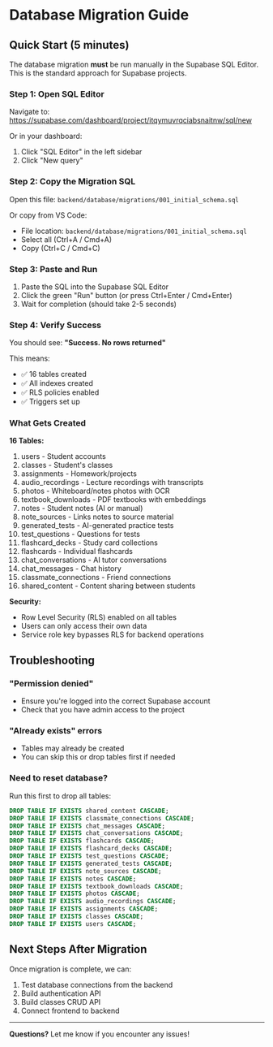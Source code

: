 # Database Migration Guide

## Quick Start (5 minutes)

The database migration **must** be run manually in the Supabase SQL Editor. This is the standard approach for Supabase projects.

### Step 1: Open SQL Editor

Navigate to: https://supabase.com/dashboard/project/itqymuvrqciabsnaitnw/sql/new

Or in your dashboard:
1. Click "SQL Editor" in the left sidebar
2. Click "New query"

### Step 2: Copy the Migration SQL

Open this file: `backend/database/migrations/001_initial_schema.sql`

Or copy from VS Code:
- File location: `backend/database/migrations/001_initial_schema.sql`
- Select all (Ctrl+A / Cmd+A)
- Copy (Ctrl+C / Cmd+C)

### Step 3: Paste and Run

1. Paste the SQL into the Supabase SQL Editor
2. Click the green "Run" button (or press Ctrl+Enter / Cmd+Enter)
3. Wait for completion (should take 2-5 seconds)

### Step 4: Verify Success

You should see: **"Success. No rows returned"**

This means:
- ✅ 16 tables created
- ✅ All indexes created
- ✅ RLS policies enabled
- ✅ Triggers set up

### What Gets Created

**16 Tables:**
1. users - Student accounts
2. classes - Student's classes
3. assignments - Homework/projects
4. audio_recordings - Lecture recordings with transcripts
5. photos - Whiteboard/notes photos with OCR
6. textbook_downloads - PDF textbooks with embeddings
7. notes - Student notes (AI or manual)
8. note_sources - Links notes to source material
9. generated_tests - AI-generated practice tests
10. test_questions - Questions for tests
11. flashcard_decks - Study card collections
12. flashcards - Individual flashcards
13. chat_conversations - AI tutor conversations
14. chat_messages - Chat history
15. classmate_connections - Friend connections
16. shared_content - Content sharing between students

**Security:**
- Row Level Security (RLS) enabled on all tables
- Users can only access their own data
- Service role key bypasses RLS for backend operations

## Troubleshooting

### "Permission denied"
- Ensure you're logged into the correct Supabase account
- Check that you have admin access to the project

### "Already exists" errors
- Tables may already be created
- You can skip this or drop tables first if needed

### Need to reset database?
Run this first to drop all tables:
```sql
DROP TABLE IF EXISTS shared_content CASCADE;
DROP TABLE IF EXISTS classmate_connections CASCADE;
DROP TABLE IF EXISTS chat_messages CASCADE;
DROP TABLE IF EXISTS chat_conversations CASCADE;
DROP TABLE IF EXISTS flashcards CASCADE;
DROP TABLE IF EXISTS flashcard_decks CASCADE;
DROP TABLE IF EXISTS test_questions CASCADE;
DROP TABLE IF EXISTS generated_tests CASCADE;
DROP TABLE IF EXISTS note_sources CASCADE;
DROP TABLE IF EXISTS notes CASCADE;
DROP TABLE IF EXISTS textbook_downloads CASCADE;
DROP TABLE IF EXISTS photos CASCADE;
DROP TABLE IF EXISTS audio_recordings CASCADE;
DROP TABLE IF EXISTS assignments CASCADE;
DROP TABLE IF EXISTS classes CASCADE;
DROP TABLE IF EXISTS users CASCADE;
```

## Next Steps After Migration

Once migration is complete, we can:
1. Test database connections from the backend
2. Build authentication API
3. Build classes CRUD API
4. Connect frontend to backend

---

**Questions?** Let me know if you encounter any issues!

